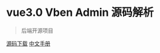 # vue3.0 Vben Admin 源码解析

> 后端开源项目

[源码下载](https://github.com/vbenjs/vue-vben-admin)
[中文手册](https://github.com/vbenjs/vue-vben-admin/blob/main/README.zh-CN.md)